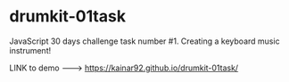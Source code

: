# drumkit-01task
JavaScript 30 days challenge task number #1. Creating a keyboard music instrument!

LINK to demo ---> https://kainar92.github.io/drumkit-01task/


